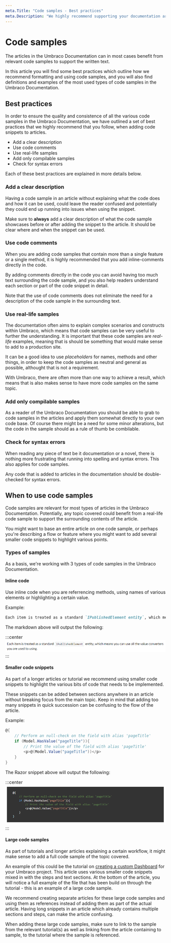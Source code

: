 ```yaml
---
meta.Title: "Code samples - Best practices"
meta.Description: "We highly recommend supporting your documentation articles with code samples. Make sure the samples follow our best practices outlined in this article."
---
```


# Code samples

The articles in the Umbraco Documentation can in most cases benefit from relevant code samples to support the written text.

In this article you will find some best practices which outline how we recommend formatting and using code samples, and you will also find definitions and examples of the most used types of code samples in the Umbraco Documentation.

## Best practices

In order to ensure the quality and consistence of all the various code samples in the Umbraco Documentation, we have outlined a set of best practices that we highly recommend that you follow, when adding code snippets to articles.

* Add a clear description
* Use code comments
* Use real-life samples
* Add only compilable samples
* Check for syntax errors

Each of these best practices are explained in more details below.

### Add a clear description

Having a code sample in an article without explaining what the code does and how it can be used, could leave the reader confused and potentially they could end up running into issues when using the snippet.

Make sure to **always** add a clear description of what the code sample showcases before or after adding the snippet to the article. It should be clear where and when the snippet can be used.

### Use code comments

When you are adding code samples that contain more than a single feature or a single method, it is highly recommended that you add inline-comments directly in the code.

By adding comments directly in the code you can avoid having too much text surrounding the code sample, and you also help readers understand each section or part of the code snippet in detail.

Note that the use of code comments does not eliminate the need for a description of the code sample in the surrounding text.

### Use real-life samples

The documentation often aims to explain complex scenarios and constructs within Umbraco, which means that code samples can be very useful to further the understanding. It is important that these code samples are *real-life* examples, meaning that is should be something that would make sense to add to a production site.

It can be a good idea to use *placeholders* for names, methods and other things, in order to keep the code samples as neutral and general as possible, althought that is not a requirement.

With Umbraco, there are often more than one way to achieve a result, which means that is also makes sense to have more code samples on the same topic.

### Add only compilable samples

As a reader of the Umbraco Documentation you should be able to grab to code samples in the articles and apply them somewhat directly to your own code base. Of course there might be a need for some minor alterations, but the code in the sample should as a rule of thumb be combilable.

### Check for syntax errors

When reading any piece of text be it documentation or a novel, there is nothing more frustrating that running into spelling and syntax errors. This also applies for code samples.

Any code that is added to articles in the documentation should be double-checked for syntax errors.

## When to use code samples

Code samples are relevant for most types of articles in the Umbraco Documentation. Potentially, any topic covered could benefit from a real-life code sample to support the surrounding contents of the article.

You might want to base an entire article on one code sample, or perhaps you're describing a flow or feature where you might want to add several smaller code snippets to highlight various points.

### Types of samples

As a basis, we're working with 3 types of code samples in the Umbraco Documentation.

#### Inline code

Use inline code when you are referrencing methods, using names of various elements or highlighting a certain value.

Example:

```markdown
Each item is treated as a standard `IPublishedElement entity`, which means you can use all the value converters you are used to using.
```

The markdown above will output the following:

:::center
![Example of inline code](images/inline-sample.png)
:::

#### Smaller code snippets

As part of a longer articles or tutorial we recommend using smaller code snippets to highlight the various bits of code that needs to be implemented.

These snippets can be added between sections anywhere in an article without breaking focus from the main topic. Keep in mind that adding too many snippets in quick succession can be confusing to the flow of the article.

Example:

```csharp
@{
    // Perform an null-check on the field with alias 'pageTitle'
    if (Model.HasValue("pageTitle")){
        // Print the value of the field with alias 'pageTitle'
        <p>@(Model.Value("pageTitle"))</p>
    }
}
```

The Razor snippet above will output the following:

:::center
![Example of smaller code snippet](images/codesnippet-sample.png)
:::

#### Large code samples

As part of tutorials and longer articles explaining a certain workflow, it might make sense to add a full code sample of the topic covered.

An example of this could be the tutorial on [creating a custom Dashboard](../../Tutorials/Creating-a-Custom-Dashboard) for your Umbraco project. This article uses various smaller code snippets mixed in with the steps and text sections. At the bottom of the article, you will notice a full example of the file that has been build on through the tutorial - this is an example of a large code sample.

We recommend creating separate articles for these large code samples and using them as references instead of adding them as part of the actual article. Having long snippets in an article which already contains multiple sections and steps, can make the article confusing.

When adding these large code samples, make sure to link to the sample from the relevant tutorial(s) as well as linking from the article containing to sample, to the tutorial where the sample is referenced.
